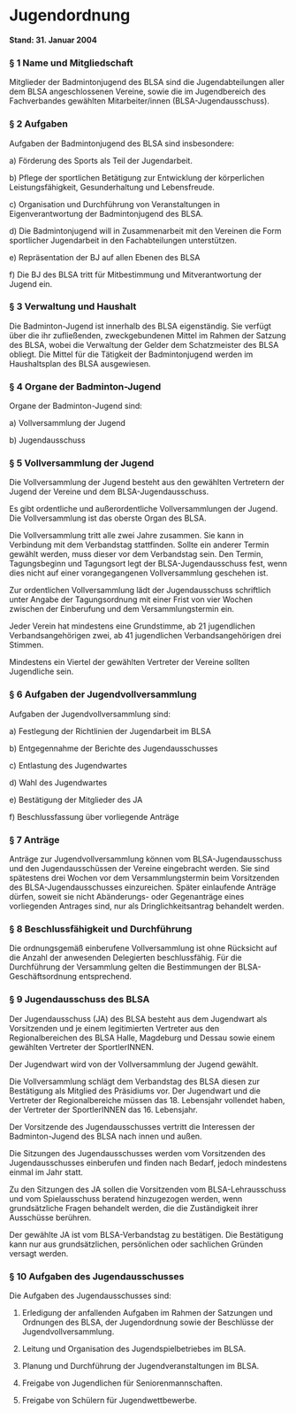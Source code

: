 # Jugendordnung

**Stand: 31. Januar 2004**

### § 1 Name und Mitgliedschaft

Mitglieder der Badmintonjugend des BLSA sind die Jugendabteilungen aller dem BLSA angeschlossenen Vereine, sowie die im Jugendbereich des Fachverbandes gewählten Mitarbeiter/innen (BLSA-Jugendausschuss).

### § 2 Aufgaben

Aufgaben der Badmintonjugend des BLSA sind insbesondere:

a) Förderung des Sports als Teil der Jugendarbeit.

b) Pflege der sportlichen Betätigung zur Entwicklung der körperlichen Leistungsfähigkeit, Gesunderhaltung und Lebensfreude.

c) Organisation und Durchführung von Veranstaltungen in Eigenverantwortung der Badmintonjugend des BLSA.

d) Die Badmintonjugend will in Zusammenarbeit mit den Vereinen die Form sportlicher Jugendarbeit in den Fachabteilungen unterstützen.

e) Repräsentation der BJ auf allen Ebenen des BLSA

f) Die BJ des BLSA tritt für Mitbestimmung und Mitverantwortung der Jugend ein.

### § 3 Verwaltung und Haushalt

Die Badminton-Jugend ist innerhalb des BLSA eigenständig. Sie verfügt über die ihr zufließenden, zweckgebundenen Mittel im Rahmen der Satzung des BLSA, wobei die Verwaltung der Gelder dem Schatzmeister des BLSA obliegt. Die Mittel für die Tätigkeit der Badmintonjugend werden im Haushaltsplan des BLSA ausgewiesen.

### § 4 Organe der Badminton-Jugend

Organe der Badminton-Jugend sind:

a) Vollversammlung der Jugend

b) Jugendausschuss

### § 5 Vollversammlung der Jugend

Die Vollversammlung der Jugend besteht aus den gewählten Vertretern der Jugend der Vereine und dem BLSA-Jugendausschuss.

Es gibt ordentliche und außerordentliche Vollversammlungen der Jugend. Die Vollversammlung ist das oberste Organ des BLSA.

Die Vollversammlung tritt alle zwei Jahre zusammen. Sie kann in Verbindung mit dem Verbandstag stattfinden. Sollte ein anderer Termin gewählt werden, muss dieser vor dem Verbandstag sein. Den Termin, Tagungsbeginn und Tagungsort legt der BLSA-Jugendausschuss fest, wenn dies nicht auf einer vorangegangenen Vollversammlung geschehen ist.

Zur ordentlichen Vollversammlung lädt der Jugendausschuss schriftlich unter Angabe der Tagungsordnung mit einer Frist von vier Wochen zwischen der Einberufung und dem Versammlungstermin ein.

Jeder Verein hat mindestens eine Grundstimme, ab 21 jugendlichen Verbandsangehörigen zwei, ab 41 jugendlichen Verbandsangehörigen drei Stimmen.

Mindestens ein Viertel der gewählten Vertreter der Vereine sollten Jugendliche sein.

### § 6 Aufgaben der Jugendvollversammlung

Aufgaben der Jugendvollversammlung sind:

a) Festlegung der Richtlinien der Jugendarbeit im BLSA

b) Entgegennahme der Berichte des Jugendausschusses

c) Entlastung des Jugendwartes

d) Wahl des Jugendwartes

e) Bestätigung der Mitglieder des JA

f) Beschlussfassung über vorliegende Anträge

### § 7 Anträge

Anträge zur Jugendvollversammlung können vom BLSA-Jugendausschuss und den Jugendausschüssen der Vereine eingebracht werden. Sie sind spätestens drei Wochen vor dem Versammlungstermin beim Vorsitzenden des BLSA-Jugendausschusses einzureichen. Später einlaufende Anträge dürfen, soweit sie nicht Abänderungs- oder Gegenanträge eines vorliegenden Antrages sind, nur als Dringlichkeitsantrag behandelt werden.

### § 8 Beschlussfähigkeit und Durchführung

Die ordnungsgemäß einberufene Vollversammlung ist ohne Rücksicht auf die Anzahl der anwesenden Delegierten beschlussfähig. Für die Durchführung der Versammlung gelten die Bestimmungen der BLSA-Geschäftsordnung entsprechend.

### § 9 Jugendausschuss des BLSA

Der Jugendausschuss (JA) des BLSA besteht aus dem Jugendwart als Vorsitzenden und je einem legitimierten Vertreter aus den Regionalbereichen des BLSA Halle, Magdeburg und Dessau sowie einem gewählten Vertreter der SportlerINNEN.

Der Jugendwart wird von der Vollversammlung der Jugend gewählt.

Die Vollversammlung schlägt dem Verbandstag des BLSA diesen zur Bestätigung als Mitglied des Präsidiums vor. Der Jugendwart und die Vertreter der Regionalbereiche müssen das 18. Lebensjahr vollendet haben, der Vertreter der SportlerINNEN das 16. Lebensjahr.

Der Vorsitzende des Jugendausschusses vertritt die Interessen der Badminton-Jugend des BLSA nach innen und außen.

Die Sitzungen des Jugendausschusses werden vom Vorsitzenden des Jugendausschusses einberufen und finden nach Bedarf, jedoch mindestens einmal im Jahr statt.

Zu den Sitzungen des JA sollen die Vorsitzenden vom BLSA-Lehrausschuss und vom Spielausschuss beratend hinzugezogen werden, wenn grundsätzliche Fragen behandelt werden, die die Zuständigkeit ihrer Ausschüsse berühren.

Der gewählte JA ist vom BLSA-Verbandstag zu bestätigen. Die Bestätigung kann nur aus grundsätzlichen, persönlichen oder sachlichen Gründen versagt werden.

### § 10 Aufgaben des Jugendausschusses

Die Aufgaben des Jugendausschusses sind:

1) Erledigung der anfallenden Aufgaben im Rahmen der Satzungen und Ordnungen des BLSA, der Jugendordnung sowie der Beschlüsse der Jugendvollversammlung.

2) Leitung und Organisation des Jugendspielbetriebes im BLSA.

3) Planung und Durchführung der Jugendveranstaltungen im BLSA.

4) Freigabe von Jugendlichen für Seniorenmannschaften.

5) Freigabe von Schülern für Jugendwettbewerbe.
